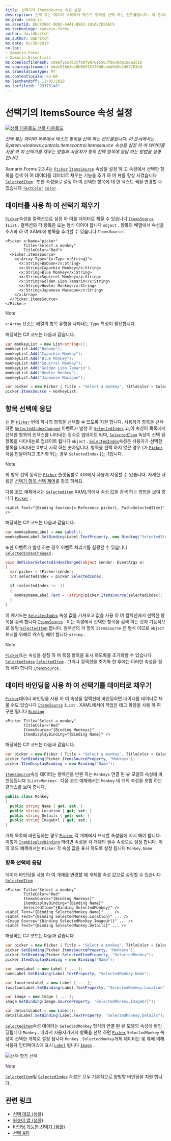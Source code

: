 ```yaml
---
title: 선택기의 ItemsSource 속성 설정
description: 선택 뷰는 데이터 목록에서 텍스트 항목을 선택 하는 컨트롤입니다. 이 문서에서는 System.windows.controls.itemscontrol.itemssource 속성을 설정 하 여 데이터를 사용 하 여 선택기를 채우는 방법과 사용자가 항목 선택 항목에 응답 하는 방법을 설명 합니다.
ms.prod: xamarin
ms.assetid: 8ECF390C-9DB2-4441-B9A3-101AE7E5AEC5
ms.technology: xamarin-forms
author: davidbritch
ms.author: dabritch
ms.date: 02/26/2019
no-loc:
- Xamarin.Forms
- Xamarin.Essentials
ms.openlocfilehash: c08ef265cb3cf08f9d7015503f8038d9180a2c18
ms.sourcegitcommit: ebdc016b3ec0b06915170d0cbbd9e0e2469763b9
ms.translationtype: MT
ms.contentlocale: ko-KR
ms.lasthandoff: 11/05/2020
ms.locfileid: "93373148"
---
```

# <a name="setting-a-pickers-itemssource-property"></a>선택기의 ItemsSource 속성 설정

[![샘플 다운로드](~/media/shared/download.png) 샘플 다운로드](/samples/xamarin/xamarin-forms-samples/userinterface-monkeyapppicker)

_선택 뷰는 데이터 목록에서 텍스트 항목을 선택 하는 컨트롤입니다. 이 문서에서는 System.windows.controls.itemscontrol.itemssource 속성을 설정 하 여 데이터를 사용 하 여 선택기를 채우는 방법과 사용자가 항목 선택 항목에 응답 하는 방법을 설명 합니다._

Xamarin.Forms 2.3.4는 [`Picker`](xref:Xamarin.Forms.Picker) [`ItemsSource`](xref:Xamarin.Forms.Picker.ItemsSource) 속성을 설정 하 고 속성에서 선택한 항목을 검색 하 여 데이터를 데이터로 채우는 기능을 추가 하 여 뷰를 향상 시켰습니다 [`SelectedItem`](xref:Xamarin.Forms.Picker.SelectedItem) . 또한 속성을로 설정 하 여 선택한 항목에 대 한 텍스트 색을 변경할 수 있습니다 [`TextColor`](xref:Xamarin.Forms.Picker.TextColor) [`Color`](xref:Xamarin.Forms.Color) .

## <a name="populating-a-picker-with-data"></a>데이터를 사용 하 여 선택기 채우기

[`Picker`](xref:Xamarin.Forms.Picker)속성을 컬렉션으로 설정 하 여를 데이터로 채울 수 있습니다 [`ItemsSource`](xref:Xamarin.Forms.Picker.ItemsSource) `IList` . 컬렉션의 각 항목은 또는 형식 이어야 합니다 `object` . 항목의 배열에서 속성을 초기화 하 여 XAML에 항목을 추가할 수 있습니다 `ItemsSource` .

```xaml
<Picker x:Name="picker"
        Title="Select a monkey"
        TitleColor="Red">
  <Picker.ItemsSource>
    <x:Array Type="{x:Type x:String}">
      <x:String>Baboon</x:String>
      <x:String>Capuchin Monkey</x:String>
      <x:String>Blue Monkey</x:String>
      <x:String>Squirrel Monkey</x:String>
      <x:String>Golden Lion Tamarin</x:String>
      <x:String>Howler Monkey</x:String>
      <x:String>Japanese Macaque</x:String>
    </x:Array>
  </Picker.ItemsSource>
</Picker>
```

> [!NOTE]
> `x:Array` 요소는 배열의 항목 유형을 나타내는 `Type` 특성이 필요합니다.

해당하는 C# 코드는 다음과 같습니다.

```csharp
var monkeyList = new List<string>();
monkeyList.Add("Baboon");
monkeyList.Add("Capuchin Monkey");
monkeyList.Add("Blue Monkey");
monkeyList.Add("Squirrel Monkey");
monkeyList.Add("Golden Lion Tamarin");
monkeyList.Add("Howler Monkey");
monkeyList.Add("Japanese Macaque");

var picker = new Picker { Title = "Select a monkey", TitleColor = Color.Red };
picker.ItemsSource = monkeyList;
```

## <a name="responding-to-item-selection"></a>항목 선택에 응답

는 한 [`Picker`](xref:Xamarin.Forms.Picker) 번에 하나의 항목을 선택할 수 있도록 지원 합니다. 사용자가 항목을 선택 하면 [`SelectedIndexChanged`](xref:Xamarin.Forms.Picker.SelectedIndexChanged) 이벤트가 발생 하 [`SelectedIndex`](xref:Xamarin.Forms.Picker.SelectedIndex) 고,이 속성이 목록에서 선택한 항목의 인덱스를 나타내는 정수로 업데이트 되며, [`SelectedItem`](xref:Xamarin.Forms.Picker.SelectedItem) 속성이 선택 된 항목을 나타내는로 업데이트 됩니다 `object` . [`SelectedIndex`](xref:Xamarin.Forms.Picker.SelectedIndex)속성은 사용자가 선택한 항목을 나타내는 0부터 시작 하는 숫자입니다. 항목을 선택 하지 않은 경우 (가 [`Picker`](xref:Xamarin.Forms.Picker) 처음 만들어지고 초기화 되는 경우 `SelectedIndex` )는-1입니다.

> [!NOTE]
> 의 항목 선택 동작은 [`Picker`](xref:Xamarin.Forms.Picker) 플랫폼별로 iOS에서 사용자 지정할 수 있습니다. 자세한 내용은 [선택기 항목 선택 제어](~/xamarin-forms/platform/ios/picker-selection.md)를 참조 하세요.

다음 코드 예제에서는 [`SelectedItem`](xref:Xamarin.Forms.Picker.SelectedItem) XAML의에서 속성 값을 검색 하는 방법을 보여 줍니다 [`Picker`](xref:Xamarin.Forms.Picker) .

```xaml
<Label Text="{Binding Source={x:Reference picker}, Path=SelectedItem}" />
```

해당하는 C# 코드는 다음과 같습니다.

```csharp
var monkeyNameLabel = new Label();
monkeyNameLabel.SetBinding(Label.TextProperty, new Binding("SelectedItem", source: picker));
```

또한 이벤트가 발생 하는 경우 이벤트 처리기를 실행할 수 있습니다 [`SelectedIndexChanged`](xref:Xamarin.Forms.Picker.SelectedIndexChanged) .

```csharp
void OnPickerSelectedIndexChanged(object sender, EventArgs e)
{
  var picker = (Picker)sender;
  int selectedIndex = picker.SelectedIndex;

  if (selectedIndex != -1)
  {
    monkeyNameLabel.Text = (string)picker.ItemsSource[selectedIndex];
  }
}
```

이 메서드는 [`SelectedIndex`](xref:Xamarin.Forms.Picker.SelectedIndex) 속성 값을 가져오고 값을 사용 하 여 컬렉션에서 선택한 항목을 검색 합니다 [`ItemsSource`](xref:Xamarin.Forms.Picker.ItemsSource) . 이는 속성에서 선택한 항목을 검색 하는 것과 기능적으로 동일 [`SelectedItem`](xref:Xamarin.Forms.Picker.SelectedItem) 합니다. 컬렉션의 각 항목 `ItemsSource` 은 형식 이므로 `object` 표시를 위해로 캐스팅 해야 합니다 `string` .

> [!NOTE]
> [`Picker`](xref:Xamarin.Forms.Picker)또는 속성을 설정 하 여 특정 항목을 표시 하도록를 초기화할 수 있습니다 [`SelectedIndex`](xref:Xamarin.Forms.Picker.SelectedIndex) [`SelectedItem`](xref:Xamarin.Forms.Picker.SelectedItem) . 그러나 컬렉션을 초기화 한 후에는 이러한 속성을 설정 해야 합니다 [`ItemsSource`](xref:Xamarin.Forms.Picker.ItemsSource) .

## <a name="populating-a-picker-with-data-using-data-binding"></a>데이터 바인딩을 사용 하 여 선택기를 데이터로 채우기

[`Picker`](xref:Xamarin.Forms.Picker)데이터 바인딩을 사용 하 여 속성을 컬렉션에 바인딩하면 데이터를 데이터로 채울 수도 있습니다 [`ItemsSource`](xref:Xamarin.Forms.Picker.ItemsSource) `IList` . XAML에서이 작업은 태그 확장을 사용 하 여 구현 됩니다 [`Binding`](xref:Xamarin.Forms.Xaml.BindingExtension) .

```xaml
<Picker Title="Select a monkey"
        TitleColor="Red"
        ItemsSource="{Binding Monkeys}"
        ItemDisplayBinding="{Binding Name}" />
```

해당하는 C# 코드는 다음과 같습니다.

```csharp
var picker = new Picker { Title = "Select a monkey", TitleColor = Color.Red };
picker.SetBinding(Picker.ItemsSourceProperty, "Monkeys");
picker.ItemDisplayBinding = new Binding("Name");
```

[`ItemsSource`](xref:Xamarin.Forms.Picker.ItemsSource)속성 데이터는 컬렉션을 반환 하는 `Monkeys` 연결 된 뷰 모델의 속성에 바인딩됩니다 `IList<Monkey>` . 다음 코드 예제에서는 `Monkey` 네 개의 속성을 포함 하는 클래스를 보여 줍니다.

```csharp
public class Monkey
{
  public string Name { get; set; }
  public string Location { get; set; }
  public string Details { get; set; }
  public string ImageUrl { get; set; }
}
```

개체 목록에 바인딩하는 경우 [`Picker`](xref:Xamarin.Forms.Picker) 각 개체에서 표시할 속성을에 지시 해야 합니다. 이렇게 [`ItemDisplayBinding`](xref:Xamarin.Forms.Picker.ItemDisplayBinding) 하려면 속성을 각 개체의 필수 속성으로 설정 합니다. 위의 코드 예제에서는 `Picker` 각 속성 값을 표시 하도록 설정 됩니다 `Monkey.Name` .

### <a name="responding-to-item-selection"></a>항목 선택에 응답

데이터 바인딩을 사용 하 여 개체를 변경할 때 개체를 속성 값으로 설정할 수 있습니다 [`SelectedItem`](xref:Xamarin.Forms.Picker.SelectedItem) .

```xaml
<Picker Title="Select a monkey"
        TitleColor="Red"
        ItemsSource="{Binding Monkeys}"
        ItemDisplayBinding="{Binding Name}"
        SelectedItem="{Binding SelectedMonkey}" />
<Label Text="{Binding SelectedMonkey.Name}" ... />
<Label Text="{Binding SelectedMonkey.Location}" ... />
<Image Source="{Binding SelectedMonkey.ImageUrl}" ... />
<Label Text="{Binding SelectedMonkey.Details}" ... />
```

해당하는 C# 코드는 다음과 같습니다.

```csharp
var picker = new Picker { Title = "Select a monkey", TitleColor = Color.Red };
picker.SetBinding(Picker.ItemsSourceProperty, "Monkeys");
picker.SetBinding(Picker.SelectedItemProperty, "SelectedMonkey");
picker.ItemDisplayBinding = new Binding("Name");

var nameLabel = new Label { ... };
nameLabel.SetBinding(Label.TextProperty, "SelectedMonkey.Name");

var locationLabel = new Label { ... };
locationLabel.SetBinding(Label.TextProperty, "SelectedMonkey.Location");

var image = new Image { ... };
image.SetBinding(Image.SourceProperty, "SelectedMonkey.ImageUrl");

var detailsLabel = new Label();
detailsLabel.SetBinding(Label.TextProperty, "SelectedMonkey.Details");
```

[`SelectedItem`](xref:Xamarin.Forms.Picker.SelectedItem)속성 데이터는 `SelectedMonkey` 형식의 연결 된 뷰 모델의 속성에 바인딩됩니다 `Monkey` . 따라서 사용자가에서 항목을 선택 하면 [`Picker`](xref:Xamarin.Forms.Picker) `SelectedMonkey` 속성이 선택한 개체로 설정 됩니다 `Monkey` . `SelectedMonkey`개체 데이터는 및 뷰에 의해 사용자 인터페이스에 표시 [`Label`](xref:Xamarin.Forms.Label) 됩니다 [`Image`](xref:Xamarin.Forms.Image) .

![선택 항목 선택](populating-itemssource-images/monkeys.png)

> [!NOTE]
> [`SelectedItem`](xref:Xamarin.Forms.Picker.SelectedItem)및 [`SelectedIndex`](xref:Xamarin.Forms.Picker.SelectedIndex) 속성은 모두 기본적으로 양방향 바인딩을 지원 합니다.

## <a name="related-links"></a>관련 링크

- [선택 데모 (샘플)](/samples/xamarin/xamarin-forms-samples/userinterface-pickerdemo)
- [원숭이 앱 (샘플)](/samples/xamarin/xamarin-forms-samples/userinterface-monkeyapppicker)
- [바인딩 가능한 선택기 (샘플)](/samples/xamarin/xamarin-forms-samples/userinterface-bindablepicker)
- [선택 API](xref:Xamarin.Forms.Picker)